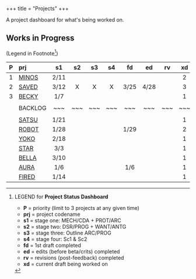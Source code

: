 +++ 
title = "Projects" 
+++

A project dashboard for what's being worked on.

## Works in Progress
(Legend in Footnote[^1])

| P | prj | s1 | s2 | s3 | s4 | fd | ed | rv | xd | 
| :---: | :--- | :---: | :---: | :---: | :---: | :---: | :---: | :---: | :---: |
| 1 | [MINOS](https://journal.jinnzhong.com/tags/prj-minos/) | 2/11 | | | | | | |2|
| 2 | [SAVED](https://journal.jinnzhong.com/tags/prj-saved/) | 3/12 |X|X|X| 3/25 | 4/28 | | 3 |
| 3 | [BECKY](https://journal.jinnzhong.com/tags/prj-becky/) | 1/7 | | | | | | | 1 | 
|  |  |  |  |  |  |  | 
|  | BACKLOG | ~~~ | ~~~ | ~~~ | ~~~ | ~~~ | ~~~ | ~~~ | ~~~ | 
|  |  |  |  |  |  |  | 
|  | [SATSU](https://journal.jinnzhong.com/tags/prj-satsu/) | 1/21 | | | | | | |1|  
|  | [ROBOT](https://journal.jinnzhong.com/tags/prj-robot/) | 1/28 | | | |1/29| | |2| 
|  | [YOKO](https://journal.jinnzhong.com/tags/prj-yoko/) | 2/18 | | | | | | |1| 
|  | [STAR](https://journal.jinnzhong.com/tags/prj-star/) | 3/3 | | | | | | |1| 
|  | [BELLA](https://journal.jinnzhong.com/tags/prj-bella/) | 3/10 | | | | | | |1| 
|  | [AURA](https://journal.jinnzhong.com/tags/prj-aura/) | 1/6 | | | |1/6| | |1|  
|  | [FIRED](https://journal.jinnzhong.com/tags/prj-fired/) | 1/14 | | | | | | |1| 



[^1]: LEGEND for **Project Status Dashboard**

    * **P** = priority (limit to 3 projects at any given time)
    * **prj** = project codename
    * **s1** = stage one: MECH/CDA + PROT/ARC
    * **s2** = stage two: DSR/PROG + WANT/ANTG
    * **s3** = stage three: Outline ARC/PROG
    * **s4** = stage four: Sc1 & Sc2
    * **fd** = 1st draft completed
    * **ed** = edits (before beta/crits) completed
    * **rv** = revisions (post-feedback) completed
    * **xd** = current draft being worked on
